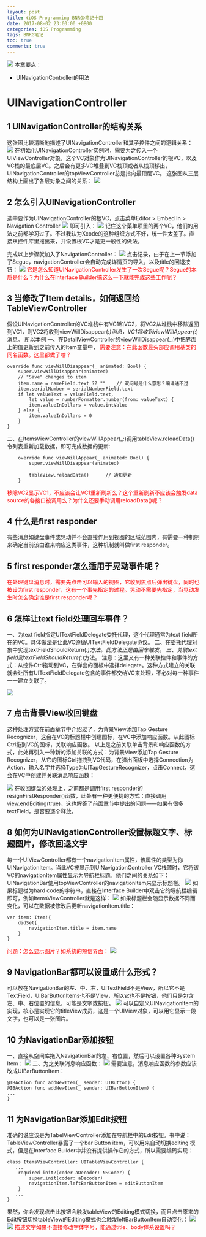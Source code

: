 ```yaml
---
layout: post
title: 《iOS Programming BNRG》笔记十四
date: 2017-08-02 23:00:00 +0800
categories: iOS Programming
tags: BNRG笔记
toc: true
comments: true
---
```

![](0802iOSProgrammingBNRG14/img06.png)
本章要点：
- UINavigationController的用法
<!-- more -->
# UINavigationController
## 1 UINavigationController的结构关系
这张图比较清晰地描述了UINavigationController和其子控件之间的逻辑关系：
![](0802iOSProgrammingBNRG14/img01.png)
在初始化UINavigationController实例时，需要为之传入一个UIViewController对象，这个VC对象作为UINavigationController的根VC，以及VC栈的最底层VC。之后会有更多VC堆叠到VC栈顶或者从栈顶移出，UINavigationController的topViewController总是指向最顶层VC。
这张图从三层结构上画出了各层对象之间的关系：
![](0802iOSProgrammingBNRG14/img02.png)
## 2 怎么引入UINavigationController
选中要作为UINavigationController的根VC，点击菜单Editor > Embed In > Navigation Controller
![](0802iOSProgrammingBNRG14/img03.png)
即可引入：
![](0802iOSProgrammingBNRG14/img04.png)
记住这个菜单项里的两个VC，他们的用法之前都学习过了。不过我认为Xcode的这种组织方式不好，统一性太差了。直接从控件库里拖出来，并设置根VC才是更一般性的做法。

完成以上步骤就加入了NavigationController：
![](0802iOSProgrammingBNRG14/img05.png)
点击记录，由于在上一节添加了Segue，navigationController会自动完成详情页的导入，以及title的回退按钮：
![](0802iOSProgrammingBNRG14/img06.png)
<font color=red>它是怎么知道UINavigationController发生了一次Segue呢？Segue的本质是什么？为什么在Interface Builder搞这么一下就能完成这些工作呢？</font>

## 3 当修改了Item details，如何返回给TableViewController
假设UINavigationController的VC堆栈中有VC1和VC2，将VC2从堆栈中移除返回到VC1，则VC2将收到viewWillDisappear(_:)消息，VC1将收到viewWillAppear(_:)消息。
所以本例
一、在DetailViewController的viewWillDisappear(_:)中把界面上的值更新到之前传入的Item变量中，
<font color=red>需要注意：在此函数最头部应调用基类的同名函数。这里都做了啥？</font>
``` objc
override func viewWillDisappear(_ animated: Bool) {
    super.viewWillDisappear(animated)
    // "Save" changes to item
    item.name = nameField.text ?? "" 	// 双问号是什么意思？编译通不过
    item.serialNumber = serialNumberField.text
    if let valueText = valueField.text,
        let value = numberFormatter.number(from: valueText) { 
        item.valueInDollars = value.intValue
    } else { 
        item.valueInDollars = 0
    }
}
```
二、在ItemsViewController的viewWillAppear(_:)调用tableView.reloadData()令列表重新加载数据，即可完成数据的更新:
``` objc
    override func viewWillAppear(_ animated: Bool) {
        super.viewWillDisappear(animated)
        
        tableView.reloadData()		// 通知更新
    }
```
<font color=red>移除VC2显示VC1，不应该会让VC1重新刷新么？这个重新刷新不应该会触发data source的各接口被调用么？为什么还要手动调用reloadData()呢？</font>

## 4 什么是first responder
有些消息如键盘事件或晃动并不会直接作用到视图的区域范围内，有需要一种机制来确定当前该由谁来响应这类事件，这种机制就叫做first responder。

## 5 first responder怎么适用于晃动事件呢？
<font color=red>在处理键盘消息时，需要先点击可以输入的视图，它收到焦点后弹出键盘，同时也被设为first responder，这有一个事先指定的过程。晃动不需要先指定，当晃动发生时怎么确定谁是first responder呢？</font>

## 6 怎样让text field处理回车事件？
一、为text field指定UITextFieldDelegate委托代理，这个代理通常为text field所在的VC。具体做法是让此VC遵循UITextFieldDelegate协议。
二、在委托代理对象中实现textFieldShouldReturn(_:)方法。此方法正是由回车触发。
三、关联text field到textFieldShouldReture(_:)方法。
注意：这里又有一种关联控件和事件的方式：从控件Ctrl拖动到VC，在弹出的面板中选择delegate。这种方式建立的关联就会让所有UITextFieldDelegate包含的事件都交给VC来处理，不必对每一种事件一一建立关联了。

![](0802iOSProgrammingBNRG14/img07.png)
## 7 点击背景View收回键盘
这种处理方式在前面章节中介绍过了，为背景View添加Tap Gesture Recognizer，这会在VC的标题栏中创建图标，在VC中添加响应函数。从此图标Ctrl拖到VC的图标，关联响应函数。
以上是之前关联单击背景和响应函数的方式，此处再引入一种新的添加关联的方式：为背景View添加Tap Gesture Recognizer，从它的图标Ctrl拖拽到VC代码，在弹出面板中选择Connection为Action，输入名字并选择Type为UITapGestureRecognizer，点击Connect，这会在VC中创建并关联消息响应函数：

![](0802iOSProgrammingBNRG14/img08.png)
在收回键盘的处理上，之前都是调用first responder的resignFirstResponder()函数，此处有一种更便捷的方式：直接调用view.endEditing(true)，这也解答了前面章节中提出的问题——如果有很多textField，是否要逐个释放。

## 8 如何为UINavigationController设置标题文字、标题图片，修改回退文字
每一个UIViewController都有一个navigationItem属性，该属性的类型为你UINavigationItem。当此VC被显示到UINavigationController VC栈顶时，它将该VC的navigationItem属性显示为导航栏标题。他们之间的关系如下：UINavigationBar使用topViewController的navigationItem来显示标题栏。
![](0802iOSProgrammingBNRG14/img09.png)
如果标题栏为hard code的字符串，直接在Interface Builder中双击它的导航栏编辑即可，例如ItemsViewController就是这样：
![](0802iOSProgrammingBNRG14/img10.png)
如果标题栏会随显示数据不同而变化，可以在数据被修改后更新navigationItem.title：
``` objc
var item: Item!{
    didSet{
        navigationItem.title = item.name
    }
}
```
<font color=red>问题：怎么显示图片？如系统的短信界面：</font>
![](0802iOSProgrammingBNRG14/img11.png)
## 9 NavigationBar都可以设置成什么形式？
可以放在NavigationBar的左、中、右，UITextField不是View，所以它不是TextField，UIBarButtonItems也不是View，所以它也不是按钮，他们只是包含左、中、右位置的信息，可能是文字或按钮。
![](0802iOSProgrammingBNRG14/img12.png)
可以自定义UINavigationItem的实现，核心是实现它的titleView成员，这是一个UIView对象，可以用它显示一段文字，也可以是一张图片。

## 10 为NavigationBar添加按钮
一、直接从空间库拖入NavigationBar的左、右位置，然后可以设置各种System Item：
![](0802iOSProgrammingBNRG14/img13.png)
二、为之关联消息响应函数：
![](0802iOSProgrammingBNRG14/img14.png)
需要注意，消息响应函数的参数应该改成UIBarButtonItem：
``` objc
@IBAction func addNewItem(_ sender: UIButton) {
@IBAction func addNewItem(_ sender: UIBarButtonItem) { 
...
}
```

## 11 为NavigationBar添加Edit按钮
准确的说应该是为TabelViewController添加在导航栏中的Edit按钮。书中说：TableViewController暴露了一个bar Button item，可以用来自动切换editing 模式，但是在Interface Builder中并没有提供操作它的方式，所以需要编码实现：
``` objc
class ItemsViewController: UITableViewController {
   ...
    required init?(coder aDecoder: NSCoder) {
        super.init(coder: aDecoder)
        navigationItem.leftBarButtonItem = editButtonItem
    }
   ...
}
```
果然，你会发现点击此按钮会触发tableView的Editing模式切换，而且点击原来的Edit按钮切换tableView的Editing模式也会触发leftBarButtonItem自动变化：
![](0802iOSProgrammingBNRG14/img15.png)
![](0802iOSProgrammingBNRG14/img16.png)
<font color=red>描述文字如果不直接修改字体字号，能通过title、body体系设置吗？</font>